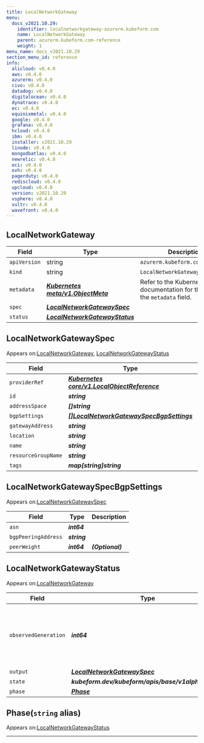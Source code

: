 ```yaml
---
title: LocalNetworkGateway
menu:
  docs_v2021.10.29:
    identifier: localnetworkgateway-azurerm.kubeform.com
    name: LocalNetworkGateway
    parent: azurerm.kubeform.com-reference
    weight: 1
menu_name: docs_v2021.10.29
section_menu_id: reference
info:
  alicloud: v0.4.0
  aws: v0.4.0
  azurerm: v0.4.0
  civo: v0.4.0
  datadog: v0.4.0
  digitalocean: v0.4.0
  dynatrace: v0.4.0
  ec: v0.4.0
  equinixmetal: v0.4.0
  google: v0.4.0
  grafana: v0.4.0
  hcloud: v0.4.0
  ibm: v0.4.0
  installer: v2021.10.29
  linode: v0.4.0
  mongodbatlas: v0.4.0
  newrelic: v0.4.0
  oci: v0.4.0
  ovh: v0.4.0
  pagerduty: v0.4.0
  rediscloud: v0.4.0
  upcloud: v0.4.0
  version: v2021.10.29
  vsphere: v0.4.0
  vultr: v0.4.0
  wavefront: v0.4.0
---
```


## LocalNetworkGateway
| Field | Type | Description |
| ------ | ----- | ----------- |
| `apiVersion` | string | `azurerm.kubeform.com/v1alpha1` |
|    `kind` | string | `LocalNetworkGateway` |
| `metadata` | ***[Kubernetes meta/v1.ObjectMeta](https://v1-18.docs.kubernetes.io/docs/reference/generated/kubernetes-api/v1.18/#objectmeta-v1-meta)***|Refer to the Kubernetes API documentation for the fields of the `metadata` field.|
| `spec` | ***[LocalNetworkGatewaySpec](#localnetworkgatewayspec)***||
| `status` | ***[LocalNetworkGatewayStatus](#localnetworkgatewaystatus)***||
## LocalNetworkGatewaySpec

Appears on:[LocalNetworkGateway](#localnetworkgateway), [LocalNetworkGatewayStatus](#localnetworkgatewaystatus)

| Field | Type | Description |
| ------ | ----- | ----------- |
| `providerRef` | ***[Kubernetes core/v1.LocalObjectReference](https://v1-18.docs.kubernetes.io/docs/reference/generated/kubernetes-api/v1.18/#localobjectreference-v1-core)***||
| `id` | ***string***||
| `addressSpace` | ***[]string***||
| `bgpSettings` | ***[[]LocalNetworkGatewaySpecBgpSettings](#localnetworkgatewayspecbgpsettings)***| ***(Optional)*** |
| `gatewayAddress` | ***string***||
| `location` | ***string***||
| `name` | ***string***||
| `resourceGroupName` | ***string***||
| `tags` | ***map[string]string***| ***(Optional)*** |
## LocalNetworkGatewaySpecBgpSettings

Appears on:[LocalNetworkGatewaySpec](#localnetworkgatewayspec)

| Field | Type | Description |
| ------ | ----- | ----------- |
| `asn` | ***int64***||
| `bgpPeeringAddress` | ***string***||
| `peerWeight` | ***int64***| ***(Optional)*** |
## LocalNetworkGatewayStatus

Appears on:[LocalNetworkGateway](#localnetworkgateway)

| Field | Type | Description |
| ------ | ----- | ----------- |
| `observedGeneration` | ***int64***| ***(Optional)*** Resource generation, which is updated on mutation by the API Server.|
| `output` | ***[LocalNetworkGatewaySpec](#localnetworkgatewayspec)***| ***(Optional)*** |
| `state` | ***kubeform.dev/kubeform/apis/base/v1alpha1.State***| ***(Optional)*** |
| `phase` | ***[Phase](#phase)***| ***(Optional)*** |
## Phase(`string` alias)

Appears on:[LocalNetworkGatewayStatus](#localnetworkgatewaystatus)

---
